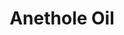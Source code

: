 ---
name: Anethole Oil
title: Anethole Oil
details:
  - detail:
      key: "Form"
      value: "Liquid"
  - detail:
      key: "Packaging Size"
      value: "5, 25, 200 Kg"
  - detail:
      key: "Packaging Type"
      value: "Can, Barrel"
  - detail:
      key: "Brand"
      value: "Natural Aroma"
  - detail:
      key: "Solubility"
      value: "Slightly soluble in water, very soluble in alcohol; In chloroform and in solvent ether."
  - detail:
      key: "Identification"
      value: "Complies"
  - detail:
      key: "Refractive Index"
      value: "1.5400 to 1.5600 (at 20 deg C)"
  - detail:
      key: "Purity"
      value: "99.5 % by GLC"
  - detail:
      key: "Freezing Point"
      value: "Not below 22 deg C"
  - detail:
      key: "Description"
      value: "A colourless liquid; odour that of fruit; taste sweet and aromatic; crystallizes on cooling."
  - detail:
      key: "Source"
      value: "A natural isolate obtain from Ocimum Basilicum."
  - detail:
      key: "Formula"
      value: "C10H12O"
  - detail:
      key: "Molar Mass"
      value: "148.2 g/mol"
  - detail:
      key: "Boiling point"
      value: "234 deg C"
  - detail:
      key: "Density"
      value: "998 kg/m3"
showOnHome: true
thumbnail: https://5.imimg.com/data5/SELLER/Default/2021/12/GI/WY/ZV/3823480/anethole-oil-500x500.jpg
productImages:
  - ""
category: aroma chemicals
---